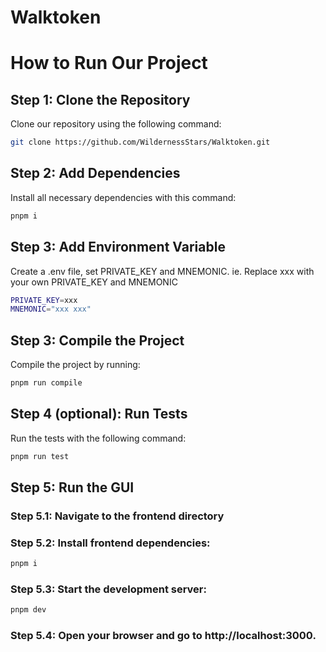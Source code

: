 # Walktoken

# How to Run Our Project

## Step 1: Clone the Repository
Clone our repository using the following command:

```bash
git clone https://github.com/WildernessStars/Walktoken.git
```

## Step 2: Add Dependencies
Install all necessary dependencies with this command:

```bash
pnpm i
```

## Step 3: Add Environment Variable
Create a .env file, set PRIVATE_KEY and MNEMONIC. ie. Replace xxx with your own PRIVATE_KEY and MNEMONIC
```bash
PRIVATE_KEY=xxx
MNEMONIC="xxx xxx"
```
## Step 3: Compile the Project
Compile the project by running:

```bash
pnpm run compile
```
## Step 4 (optional): Run Tests
Run the tests with the following command:

```bash
pnpm run test
```
## Step 5: Run the GUI
### Step 5.1: Navigate to the frontend directory
### Step 5.2: Install frontend dependencies:

```bash
pnpm i
```
### Step 5.3: Start the development server:

```bash
pnpm dev
```
### Step 5.4: Open your browser and go to http://localhost:3000.
